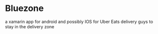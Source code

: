 # Bluezone
a xamarin app for android and possibly IOS for Uber Eats delivery guys to stay in the delivery zone
